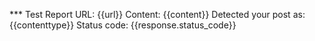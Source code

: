 *** Test Report
URL: {{url}}
Content: {{content}}
Detected your post as: {{contenttype}}
Status code: {{response.status_code}}